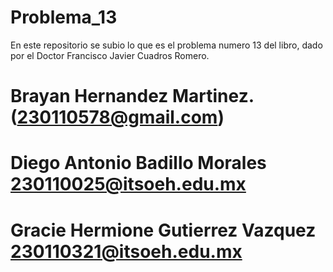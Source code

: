 # Problema_13

En este repositorio se subio lo que es el problema numero 13 del libro, dado por el Doctor Francisco Javier Cuadros Romero.
# Brayan Hernandez Martinez. (230110578@gmail.com)

# Diego Antonio Badillo Morales 230110025@itsoeh.edu.mx

# Gracie Hermione Gutierrez Vazquez 230110321@itsoeh.edu.mx


